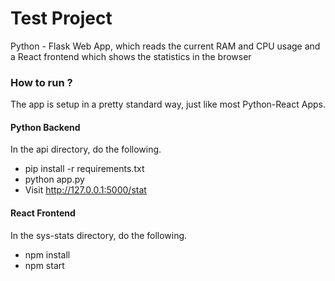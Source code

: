 # Test Project

Python - Flask Web App, which reads the current RAM and CPU usage and a React frontend which shows the statistics in the browser

### How to run ?
The app is setup in a pretty standard way, just like most Python-React Apps.
#### Python Backend
In the api directory, do the following.
- pip install -r requirements.txt
- python app.py
- Visit http://127.0.0.1:5000/stat
#### React Frontend
In the sys-stats directory, do the following.
- npm install
- npm start
